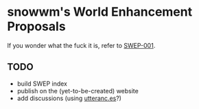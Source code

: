 # snowwm's World Enhancement Proposals

If you wonder what the fuck it is, refer to [SWEP-001](001-swep-meta.md).

## TODO

- build SWEP index
- publish on the (yet-to-be-created) website
- add discussions (using [utteranc.es](https://utteranc.es)?)
